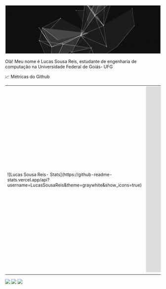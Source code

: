 
<p align="center">
  <img src="https://github.com/LucasSousaReis/LucasSousaReis/blob/main/ezgif.com-gif-maker%20(1).gif?raw=true" />
</p>

Olá! Meu nome é Lucas Sousa Reis, estudante de engenharia de computação na Universidade Federal de Goiás- UFG

<div>
 &#x1f4c8; Métricas do Github
</div>




<div> 
<table>
    <tr>
        <td>![Lucas Sousa Reis- Stats](https://github-readme-stats.vercel.app/api?username=LucasSousaReis&theme=graywhite&show_icons=true)
</td><td><iframe width="600" height="600" src="https://ionicabizau.github.io/github-profile-languages/api.html?LucasSousaReis" frameborder="0"></iframe>
</td>
    </tr>
</table>
 
 
 <a href="https://discord.com/channels/689887036110274618/812362659986800650" target="_blank"><img src="https://img.shields.io/badge/Discord-7289DA?style=for-the-badge&logo=discord&logoColor=white" target="_blank"></a> 
  <a href = "mailto:lucas.krin@gmail.com"><img src="https://img.shields.io/badge/-Gmail-%23333?style=for-the-badge&logo=gmail&logoColor=white" target="_blank"></a>
  <a href="https://www.linkedin.com/in/lucas-sousa-reis-3a33961a2/" target="_blank"><img src="https://img.shields.io/badge/-LinkedIn-%230077B5?style=for-the-badge&logo=linkedin&logoColor=white" target="_blank"></a> 
 
 
</div>



<!--
**LucasSousaReis/LucasSousaReis** is a ✨ _special_ ✨ repository because its `README.md` (this file) appears on your GitHub profile.

Here are some ideas to get you started:

- 🔭 I’m currently working on ...
- 🌱 I’m currently learning ...
- 👯 I’m looking to collaborate on ...
- 🤔 I’m looking for help with ...
- 💬 Ask me about ...
- 📫 How to reach me: ...
- 😄 Pronouns: ...
- ⚡ Fun fact: ...
-->
